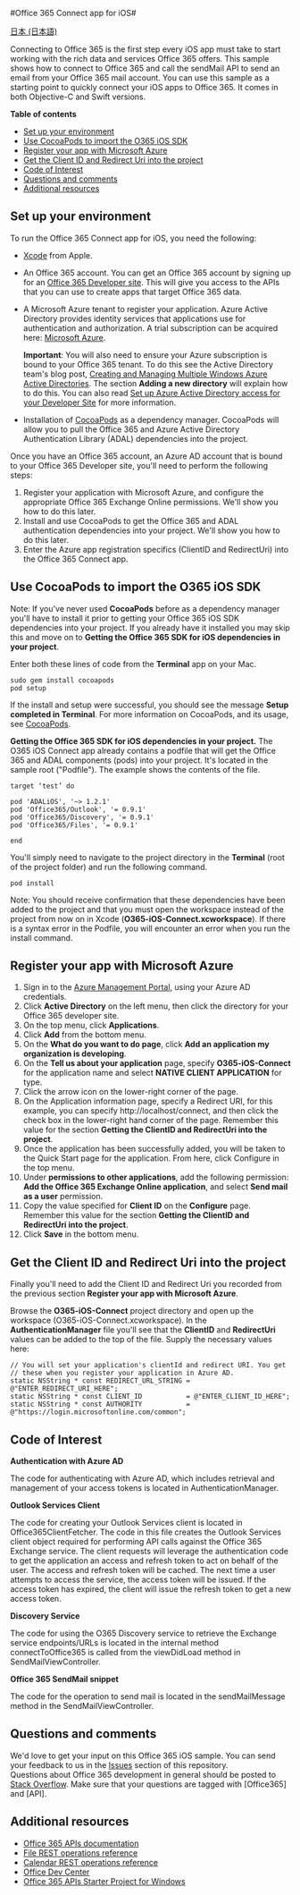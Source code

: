 #Office 365 Connect app for iOS#

[日本 (日本語)](/loc/README-ja.md)

Connecting to Office 365 is the first step every iOS app must take to start working with the rich data and services Office 365 offers. This sample shows how to connect to Office 365 and call the sendMail API to send an email from your Office 365 mail account. You can use this sample as a starting point to quickly connect your iOS apps to Office 365. It comes in both Objective-C and Swift versions.

**Table of contents**

* [Set up your environment](#set-up-your-environment)
* [Use CocoaPods to import the O365 iOS SDK](#use-cocoapods-to-import-the-o365-ios-sdk)
* [Register your app with Microsoft Azure](#register-your-app-with-microsoft-azure)
* [Get the Client ID and Redirect Uri into the project](#get-the-client-id-and-redirect-uri-into-the-project)
* [Code of Interest](#code-of-interest)
* [Questions and comments](#questions-and-comments)
* [Additional resources](#additional-resources)


<a name="set-up-your-environment"></a>
## Set up your environment ##

To run the Office 365 Connect app for iOS, you need the following:


* [Xcode](https://developer.apple.com/) from Apple.
* An Office 365 account. You can get an Office 365 account by signing up for an [Office 365 Developer site](http://msdn.microsoft.com/en-us/library/office/fp179924.aspx). This will give you access to the APIs that you can use to create apps that target Office 365 data.
* A Microsoft Azure tenant to register your application. Azure Active Directory provides identity services that applications use for authentication and authorization. A trial subscription can be acquired here: [Microsoft Azure](https://account.windowsazure.com/SignUp).

  **Important**: You will also need to ensure your Azure subscription is bound to your Office 365 tenant. To do this see the Active Directory team's blog post, [Creating and Managing Multiple Windows Azure Active Directories](http://blogs.technet.com/b/ad/archive/2013/11/08/creating-and-managing-multiple-windows-azure-active-directories.aspx). The section **Adding a new directory** will explain how to do this. You can also read [Set up Azure Active Directory access for your Developer Site](http://msdn.microsoft.com/en-us/office/office365/howto/setup-development-environment#bk_CreateAzureSubscription) for more information.


* Installation of [CocoaPods](https://cocoapods.org/) as a dependency manager. CocoaPods will allow you to pull the Office 365 and Azure Active Directory Authentication Library (ADAL) dependencies into the project.

Once you have an Office 365 account, an Azure AD account that is bound to your Office 365 Developer site, you'll need to perform the following steps:

1. Register your application with Microsoft Azure, and configure the appropriate Office 365 Exchange Online permissions. We'll show you how to do this later.
2. Install and use CocoaPods to get the Office 365 and ADAL authentication dependencies into your project. We'll show you how to do this later.
3. Enter the Azure app registration specifics (ClientID and RedirectUri) into the Office 365 Connect app.

<a name="use-cocoapods-to-import-the-o365-ios-sdk"></a>
## Use CocoaPods to import the O365 iOS SDK
Note: If you've never used **CocoaPods** before as a dependency manager you'll have to install it prior to getting your Office 365 iOS SDK dependencies into your project. If you already have it installed you may skip this and move on to **Getting the Office 365 SDK for iOS dependencies in your project**.

Enter both these lines of code from the **Terminal** app on your Mac.

    sudo gem install cocoapods
    pod setup

If the install and setup were successful, you should see the message **Setup completed in Terminal**. For more information on CocoaPods, and its usage, see [CocoaPods](https://cocoapods.org/).


**Getting the Office 365 SDK for iOS dependencies in your project.**
The O365 iOS Connect app already contains a podfile that will get the Office 365 and ADAL components (pods) into your project. It's located in the sample root ("Podfile"). The example shows the contents of the file.

	target ‘test’ do

    pod 'ADALiOS', '~> 1.2.1'
    pod 'Office365/Outlook', '= 0.9.1'
    pod 'Office365/Discovery', '= 0.9.1'
    pod 'Office365/Files', '= 0.9.1'

	end


You'll simply need to navigate to the project directory in the **Terminal** (root of the project folder) and run the following command.


    pod install

Note: You should receive confirmation that these dependencies have been added to the project and that you must open the workspace instead of the project from now on in Xcode (**O365-iOS-Connect.xcworkspace**).  If there is a syntax error in the Podfile, you will encounter an error when you run the install command.

<a name="register-your-app-with-microsoft-azure"></a>
## Register your app with Microsoft Azure
1.	Sign in to the [Azure Management Portal](https://manage.windowsazure.com), using your Azure AD credentials.
2.	Click **Active Directory** on the left menu, then click the directory for your Office 365 developer site.
3.	On the top menu, click **Applications**.
4.	Click **Add** from the bottom menu.
5.	On the **What do you want to do page**, click **Add an application my organization is developing**.
6.	On the **Tell us about your application** page, specify **O365-iOS-Connect** for the application name and select **NATIVE CLIENT APPLICATION** for type.
7.	Click the arrow icon on the lower-right corner of the page.
8.	On the Application information page, specify a Redirect URI, for this example, you can specify http://localhost/connect, and then click the check box in the lower-right hand corner of the page. Remember this value for the section **Getting the ClientID and RedirectUri into the project**.
9.	Once the application has been successfully added, you will be taken to the Quick Start page for the application. From here, click Configure in the top menu.
10.	Under **permissions to other applications**, add the following permission: **Add the Office 365 Exchange Online application**, and select **Send mail as a user** permission.
13.	Copy the value specified for **Client ID** on the **Configure** page. Remember this value for the section **Getting the ClientID and RedirectUri into the project**.
14.	Click **Save** in the bottom menu.

<a name="get-the-client-id-and-redirect-uri-into-the-project"></a>
## Get the Client ID and Redirect Uri into the project

Finally you'll need to add the Client ID and Redirect Uri you recorded from the previous section **Register your app with Microsoft Azure**.

Browse the **O365-iOS-Connect** project directory and open up the workspace (O365-iOS-Connect.xcworkspace). In the **AuthenticationManager** file you'll see that the **ClientID** and **RedirectUri** values can be added to the top of the file. Supply the necessary values here:

    // You will set your application's clientId and redirect URI. You get
    // these when you register your application in Azure AD.
    static NSString * const REDIRECT_URL_STRING = @"ENTER_REDIRECT_URI_HERE";
    static NSString * const CLIENT_ID           = @"ENTER_CLIENT_ID_HERE";
    static NSString * const AUTHORITY           = @"https://login.microsoftonline.com/common";



<a name="code-of-interest"></a>
## Code of Interest

**Authentication with Azure AD**

The code for authenticating with Azure AD, which includes retrieval and management of your access tokens is located in AuthenticationManager.


**Outlook Services Client**

The code for creating your Outlook Services client is located in Office365ClientFetcher. The code in this file creates the Outlook Services client object required for performing API calls against the Office 365 Exchange service. The client requests will leverage the authentication code to get the application an access and refresh token to act on behalf of the user. The access and refresh token will be cached. The next time a user attempts to access the service, the access token will be issued. If the access token has expired, the client will issue the refresh token to get a new access token.


**Discovery Service**

The code for using the O365 Discovery service to retrieve the Exchange service endpoints/URLs is located in the internal method connectToOffice365 is called from the viewDidLoad method in SendMailViewController.


**Office 365 SendMail snippet**

The code for the operation to send mail is located in the sendMailMessage method in the SendMailViewController.


<a name="questions-and-comments"></a>
## Questions and comments

We'd love to get your input on this Office 365 iOS sample. You can send your feedback to us in the [Issues](https://github.com/OfficeDev/O365-iOS-Connect) section of this repository. <br>
Questions about Office 365 development in general should be posted to [Stack Overflow](http://stackoverflow.com/questions/tagged/Office365+API). Make sure that your questions are tagged with [Office365] and [API].

<a name="additional-resources"></a>
## Additional resources

* [Office 365 APIs documentation](http://msdn.microsoft.com/office/office365/howto/platform-development-overview)
* [File REST operations reference](http://msdn.microsoft.com/en-us/office/office365/api/files-rest-operations)
* [Calendar REST operations reference](http://msdn.microsoft.com/en-us/office/office365/api/calendar-rest-operations)
* [Office Dev Center](http://dev.office.com/)
* [Office 365 APIs Starter Project for Windows](https://github.com/OfficeDev/Office-365-APIs-Starter-Project-for-Windows)
